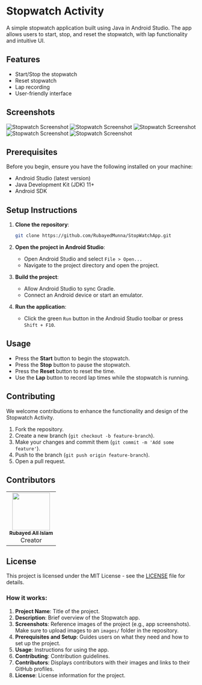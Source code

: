 # Stopwatch Activity

A simple stopwatch application built using Java in Android Studio. The app allows users to start, stop, and reset the stopwatch, with lap functionality and intuitive UI.

## Features

- Start/Stop the stopwatch
- Reset stopwatch
- Lap recording
- User-friendly interface

## Screenshots

![Stopwatch Screenshot](https://github.com/RubayedMunna/StopWatchApp/blob/main/resources/SS_1.jpeg)
![Stopwatch Screenshot](https://github.com/RubayedMunna/StopWatchApp/blob/main/resources/SS_2.jpeg)
![Stopwatch Screenshot](https://github.com/RubayedMunna/StopWatchApp/blob/main/resources/SS_3.jpeg)
![Stopwatch Screenshot](https://github.com/RubayedMunna/StopWatchApp/blob/main/resources/SS_4.jpeg)
![Stopwatch Screenshot](https://github.com/RubayedMunna/StopWatchApp/blob/main/resources/SS_5.jpeg)

## Prerequisites

Before you begin, ensure you have the following installed on your machine:

- Android Studio (latest version)
- Java Development Kit (JDK) 11+
- Android SDK

## Setup Instructions

1. **Clone the repository**:
   ```bash
   git clone https://github.com/RubayedMunna/StopWatchApp.git
   ```
   
2. **Open the project in Android Studio**:
   - Open Android Studio and select `File > Open...`
   - Navigate to the project directory and open the project.

3. **Build the project**:
   - Allow Android Studio to sync Gradle.
   - Connect an Android device or start an emulator.

4. **Run the application**:
   - Click the green `Run` button in the Android Studio toolbar or press `Shift + F10`.

## Usage

- Press the **Start** button to begin the stopwatch.
- Press the **Stop** button to pause the stopwatch.
- Press the **Reset** button to reset the time.
- Use the **Lap** button to record lap times while the stopwatch is running.

## Contributing

We welcome contributions to enhance the functionality and design of the Stopwatch Activity.

1. Fork the repository.
2. Create a new branch (`git checkout -b feature-branch`).
3. Make your changes and commit them (`git commit -m 'Add some feature'`).
4. Push to the branch (`git push origin feature-branch`).
5. Open a pull request.

## Contributors

<table>
  <tr>
    <td align="center"><a href="https://github.com/RubayedMunna"><img src="https://github.com/RubayedMunna/StopWatchApp/blob/main/resources/Rubayed.jpg" width="100px;" alt=""/><br /><sub><b>Rubayed All Islam</b></sub></a><br />Creator</td>
    
</table>

## License

This project is licensed under the MIT License - see the [LICENSE](LICENSE) file for details.


### How it works:
1. **Project Name**: Title of the project.
2. **Description**: Brief overview of the Stopwatch app.
3. **Screenshots**: Reference images of the project (e.g., app screenshots). Make sure to upload images to an `images/` folder in the repository.
4. **Prerequisites and Setup**: Guides users on what they need and how to set up the project.
5. **Usage**: Instructions for using the app.
6. **Contributing**: Contribution guidelines.
7. **Contributors**: Displays contributors with their images and links to their GitHub profiles.
8. **License**: License information for the project.

